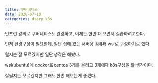 ```yaml
---
title: 쿠버네티스
date: 2020-07-10 
categories: diary k8s
---
```

인프런 강의로 쿠버네티스도 완강하고, 이제는 한번 더 보면서 실습하려고한다.

먼저 환경구성이 필요한데, 일단 집에 있는 서버용 컴퓨터 wsl로 구성하기로 했다.

될지는 잘 모르겠지만 일단 생각은 해놨다.

wsl(ubuntu)에 docker로 centos 3개를 올리고 3개에다 k8s구성을 할 생각이다.

잘될지는 모르겠지만 그래도 한번 해보는게 좋겠다.
